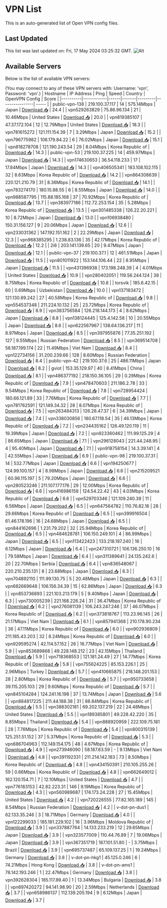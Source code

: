 # VPN List

This is an auto-generated list of Open VPN config files.

## Last Updated

This list was last updated on: Fri, 17 May 2024 03:25:32 GMT.
![Alt](https://repobeats.axiom.co/api/embed/186b98318ef1479477931607c1ad7d823f12451f.svg "Repobeats analytics image")

## Available Servers

Below is the list of available VPN servers:

(You may connect to any of these VPN servers with: Username: 'vpn', Password: 'vpn'.)
| Hostname | IP Address | Ping | Speed | Country | OpenVPN Config | Score |
|----------|------------|------|-------|---------|----------------| ----- |
| public-vpn-138 | 219.100.37.117 | 14 | 575.14Mbps | Japan | [Download 📥](./configs/server_0_JP.ovpn) | 24.4 |
| vpn529263829 | 75.86.96.134 | 21 | 10.46Mbps | United States | [Download 📥](./configs/server_1_US.ovpn) | 20.0 |
| vpn819385107 | 47.37.172.104 | 12 | 12.79Mbps | United States | [Download 📥](./configs/server_2_US.ovpn) | 18.3 |
| vpn781615272 | 121.111.154.39 | 7 | 3.29Mbps | Japan | [Download 📥](./configs/server_3_JP.ovpn) | 15.2 |
| vpn796775982 | 106.179.84.22 | 6 | 76.02Mbps | Japan | [Download 📥](./configs/server_4_JP.ovpn) | 15.1 |
| vpn818278708 | 121.190.243.54 | 29 | 8.04Mbps | Korea Republic of | [Download 📥](./configs/server_5_KR.ovpn) | 14.3 |
| public-vpn-53 | 219.100.37.225 | 14 | 459.97Mbps | Japan | [Download 📥](./configs/server_6_JP.ovpn) | 14.3 |
| vpn174630653 | 36.54.118.233 | 17 | 17.84Mbps | Japan | [Download 📥](./configs/server_7_JP.ovpn) | 14.3 |
| vpn406505341 | 183.108.102.115 | 32 | 8.63Mbps | Korea Republic of | [Download 📥](./configs/server_8_KR.ovpn) | 14.2 |
| vpn864308639 | 220.121.210.79 | 31 | 8.36Mbps | Korea Republic of | [Download 📥](./configs/server_9_KR.ovpn) | 14.1 |
| vpn783274170 | 180.15.88.55 | 6 | 8.55Mbps | Japan | [Download 📥](./configs/server_10_JP.ovpn) | 14.0 |
| vpn988587795 | 115.88.185.168 | 37 | 70.92Mbps | Korea Republic of | [Download 📥](./configs/server_11_KR.ovpn) | 13.7 |
| vpn383977186 | 112.72.253.154 | 35 | 5.28Mbps | Korea Republic of | [Download 📥](./configs/server_12_KR.ovpn) | 13.5 |
| vpn301485338 | 126.22.20.221 | 10 | 8.72Mbps | Japan | [Download 📥](./configs/server_13_JP.ovpn) | 13.0 |
| vpn106938480 | 150.31.156.127 | 9 | 20.06Mbps | Japan | [Download 📥](./configs/server_14_JP.ovpn) | 12.6 |
| vpn233031362 | 147.192.151.162 | 2 | 22.29Mbps | Japan | [Download 📥](./configs/server_15_JP.ovpn) | 12.3 |
| vpn968385295 | 1.238.83.136 | 35 | 42.17Mbps | Korea Republic of | [Download 📥](./configs/server_16_KR.ovpn) | 12.2 |
| 2i6 | 203.141.139.65 | 20 | 9.47Mbps | Japan | [Download 📥](./configs/server_17_JP.ovpn) | 12.1 |
| public-vpn-37 | 219.100.37.1 | 12 | 461.51Mbps | Japan | [Download 📥](./configs/server_18_JP.ovpn) | 11.5 |
| vpn801011922 | 153.144.106.44 | 22 | 8.95Mbps | Japan | [Download 📥](./configs/server_19_JP.ovpn) | 11.5 |
| vpn431396938 | 173.198.248.39 | 4 | 4.01Mbps | United States | [Download 📥](./configs/server_20_US.ovpn) | 10.9 |
| vpn280402051 | 119.56.244.124 | 38 | 8.75Mbps | Korea Republic of | [Download 📥](./configs/server_21_KR.ovpn) | 10.8 |
| torsvik | 185.6.42.15 | 60 | 0.69Mbps | Uzbekistan | [Download 📥](./configs/server_22_UZ.ovpn) | 10.0 |
| vpn137183472 | 121.130.89.242 | 27 | 40.58Mbps | Korea Republic of | [Download 📥](./configs/server_23_KR.ovpn) | 9.8 |
| vpn554537348 | 211.224.10.132 | 25 | 23.72Mbps | Korea Republic of | [Download 📥](./configs/server_24_KR.ovpn) | 8.9 |
| vpn383756584 | 126.218.144.173 | 4 | 8.62Mbps | Japan | [Download 📥](./configs/server_25_JP.ovpn) | 8.8 |
| vpn138124445 | 125.4.142.58 | 10 | 20.55Mbps | Japan | [Download 📥](./configs/server_26_JP.ovpn) | 8.6 |
| vpn622567967 | 138.64.136.217 | 11 | 8.97Mbps | Japan | [Download 📥](./configs/server_27_JP.ovpn) | 8.5 |
| vpn397955876 | 77.35.251.192 | 127 | 9.55Mbps | Russian Federation | [Download 📥](./configs/server_28_RU.ovpn) | 8.5 |
| vpn369514708 | 58.187.199.174 | 22 | 11.49Mbps | Viet Nam | [Download 📥](./configs/server_29_VN.ovpn) | 8.4 |
| vpn122734156 | 31.200.239.66 | 128 | 8.60Mbps | Russian Federation | [Download 📥](./configs/server_30_RU.ovpn) | 8.4 |
| public-vpn-42 | 219.100.37.6 | 25 | 486.11Mbps | Japan | [Download 📥](./configs/server_31_JP.ovpn) | 8.2 |
| gviot | 153.35.129.97 | 40 | 8.41Mbps | China | [Download 📥](./configs/server_32_CN.ovpn) | 8.1 |
| vpn486377192 | 218.150.36.105 | 29 | 0.29Mbps | Korea Republic of | [Download 📥](./configs/server_33_KR.ovpn) | 7.9 |
| vpn478470603 | 211.186.2.78 | 33 | 9.54Mbps | Korea Republic of | [Download 📥](./configs/server_34_KR.ovpn) | 7.8 |
| vpn728954424 | 180.66.121.89 | 33 | 7.76Mbps | Korea Republic of | [Download 📥](./configs/server_35_KR.ovpn) | 7.7 |
| vpn781762591 | 121.149.34.32 | 28 | 8.07Mbps | Korea Republic of | [Download 📥](./configs/server_36_KR.ovpn) | 7.5 |
| vpn263484313 | 126.28.47.37 | 6 | 34.39Mbps | Japan | [Download 📥](./configs/server_37_JP.ovpn) | 7.4 |
| vpn338030856 | 180.67.118.54 | 35 | 46.13Mbps | Korea Republic of | [Download 📥](./configs/server_38_KR.ovpn) | 7.2 |
| vpn234435162 | 126.49.120.119 | 11 | 19.39Mbps | Japan | [Download 📥](./configs/server_39_JP.ovpn) | 7.2 |
| vpn923360462 | 111.99.125.29 | 4 | 86.65Mbps | Japan | [Download 📥](./configs/server_40_JP.ovpn) | 7.1 |
| vpn296128043 | 221.44.248.95 | 4 | 95.40Mbps | Japan | [Download 📥](./configs/server_41_JP.ovpn) | 7.1 |
| vpn918758154 | 14.3.39.141 | 4 | 42.55Mbps | Japan | [Download 📥](./configs/server_42_JP.ovpn) | 6.9 |
| public-vpn-98 | 219.100.37.31 | 14 | 532.77Mbps | Japan | [Download 📥](./configs/server_43_JP.ovpn) | 6.6 |
| vpn194250677 | 124.99.100.157 | 4 | 8.98Mbps | Japan | [Download 📥](./configs/server_44_JP.ovpn) | 6.6 |
| vpn215209521 | 60.98.115.197 | 5 | 79.20Mbps | Japan | [Download 📥](./configs/server_45_JP.ovpn) | 6.6 |
| vpn280523246 | 211.107.177.176 | 29 | 12.00Mbps | Korea Republic of | [Download 📥](./configs/server_46_KR.ovpn) | 6.6 |
| vpn416986158 | 124.54.22.42 | 43 | 4.03Mbps | Korea Republic of | [Download 📥](./configs/server_47_KR.ovpn) | 6.6 |
| vpn529703346 | 121.109.240.39 | 11 | 6.56Mbps | Japan | [Download 📥](./configs/server_48_JP.ovpn) | 6.5 |
| vpn647564782 | 110.76.82.16 | 28 | 29.66Mbps | Korea Republic of | [Download 📥](./configs/server_49_KR.ovpn) | 6.5 |
| vpn399916504 | 61.46.178.196 | 16 | 24.68Mbps | Japan | [Download 📥](./configs/server_50_JP.ovpn) | 6.5 |
| vpn844162696 | 1.231.79.202 | 32 | 25.94Mbps | Korea Republic of | [Download 📥](./configs/server_51_KR.ovpn) | 6.5 |
| vpn484628781 | 106.150.249.101 | 4 | 86.99Mbps | Japan | [Download 📥](./configs/server_52_JP.ovpn) | 6.5 |
| vpn113422423 | 133.218.197.240 | 16 | 6.12Mbps | Japan | [Download 📥](./configs/server_53_JP.ovpn) | 6.4 |
| vpn247310721 | 106.136.250.10 | 16 | 79.58Mbps | Japan | [Download 📥](./configs/server_54_JP.ovpn) | 6.4 |
| vpn311389641 | 24.135.242.6 | 20 | 22.70Mbps | Serbia | [Download 📥](./configs/server_55_RS.ovpn) | 6.4 |
| vpn836548067 | 220.210.235.131 | 8 | 23.68Mbps | Japan | [Download 📥](./configs/server_56_JP.ovpn) | 6.3 |
| vpn704892110 | 111.99.130.75 | 5 | 20.48Mbps | Japan | [Download 📥](./configs/server_57_JP.ovpn) | 6.3 |
| vpn682669648 | 106.156.34.39 | 15 | 62.86Mbps | Japan | [Download 📥](./configs/server_58_JP.ovpn) | 6.3 |
| vpn853736893 | 221.103.213.179 | 5 | 9.40Mbps | Japan | [Download 📥](./configs/server_59_JP.ovpn) | 6.3 |
| vpn730005239 | 221.168.226.24 | 31 | 36.47Mbps | Korea Republic of | [Download 📥](./configs/server_60_KR.ovpn) | 6.2 |
| vpn276081139 | 106.243.247.246 | 37 | 46.07Mbps | Korea Republic of | [Download 📥](./configs/server_61_KR.ovpn) | 6.2 |
| vpn373818767 | 113.23.96.145 | 26 | 21.17Mbps | Viet Nam | [Download 📥](./configs/server_62_VN.ovpn) | 6.1 |
| vpn857941368 | 210.178.90.234 | 36 | 47.11Mbps | Korea Republic of | [Download 📥](./configs/server_63_KR.ovpn) | 6.0 |
| vpn902936809 | 211.185.43.203 | 32 | 8.24Mbps | Korea Republic of | [Download 📥](./configs/server_64_KR.ovpn) | 6.0 |
| vpn929595274 | 42.114.57.152 | 26 | 16.77Mbps | Viet Nam | [Download 📥](./configs/server_65_VN.ovpn) | 5.9 |
| vpn853689868 | 49.228.148.212 | 23 | 42.15Mbps | Thailand | [Download 📥](./configs/server_66_TH.ovpn) | 5.9 |
| vpn718368553 | 121.181.24.49 | 27 | 14.77Mbps | Korea Republic of | [Download 📥](./configs/server_67_KR.ovpn) | 5.8 |
| vpn755624225 | 85.153.226.1 | 25 | 2.96Mbps | Turkey | [Download 📥](./configs/server_68_TR.ovpn) | 5.7 |
| vpn410665875 | 218.148.201.153 | 28 | 2.80Mbps | Korea Republic of | [Download 📥](./configs/server_69_KR.ovpn) | 5.7 |
| vpn950733658 | 39.115.205.103 | 29 | 9.60Mbps | Korea Republic of | [Download 📥](./configs/server_70_KR.ovpn) | 5.7 |
| vpn845104284 | 124.241.16.198 | 37 | 13.74Mbps | Japan | [Download 📥](./configs/server_71_JP.ovpn) | 5.6 |
| vpn884817225 | 211.44.188.38 | 31 | 88.84Mbps | Korea Republic of | [Download 📥](./configs/server_72_KR.ovpn) | 5.5 |
| vpn388302181 | 69.202.137.219 | 22 | 24.48Mbps | United States | [Download 📥](./configs/server_73_US.ovpn) | 5.5 |
| vpn189385801 | 49.228.42.220 | 35 | 8.85Mbps | Thailand | [Download 📥](./configs/server_74_TH.ovpn) | 5.4 |
| vpn888920959 | 222.109.75.181 | 28 | 7.76Mbps | Korea Republic of | [Download 📥](./configs/server_75_KR.ovpn) | 5.4 |
| vpn800315139 | 125.251.51.152 | 37 | 5.37Mbps | Korea Republic of | [Download 📥](./configs/server_76_KR.ovpn) | 5.3 |
| vpn686704963 | 112.149.154.175 | 48 | 4.67Mbps | Korea Republic of | [Download 📥](./configs/server_77_KR.ovpn) | 4.9 |
| vpn273946090 | 58.187.63.59 | - | 9.13Mbps | Viet Nam | [Download 📥](./configs/server_78_VN.ovpn) | 4.8 |
| vpn391192331 | 211.214.142.183 | 73 | 8.50Mbps | Korea Republic of | [Download 📥](./configs/server_79_KR.ovpn) | 4.8 |
| vpn434150391 | 210.105.255.26 | 59 | 0.66Mbps | Korea Republic of | [Download 📥](./configs/server_80_KR.ovpn) | 4.8 |
| vpn662649012 | 162.120.154.71 | 7 | 12.10Mbps | United States | [Download 📥](./configs/server_81_US.ovpn) | 4.7 |
| vpn776183153 | 42.82.223.31 | 146 | 9.19Mbps | Korea Republic of | [Download 📥](./configs/server_82_KR.ovpn) | 4.3 |
| vpn560989687 | 174.173.24.228 | 27 | 15.45Mbps | United States | [Download 📥](./configs/server_83_US.ovpn) | 4.2 |
| vpn720226555 | 77.82.165.189 | 145 | 8.54Mbps | Russian Federation | [Download 📥](./configs/server_84_RU.ovpn) | 4.2 |
| v-dot-pn-dus1 | 62.133.35.246 | 3 | 18.71Mbps | Germany | [Download 📥](./configs/server_85_DE.ovpn) | 4.0 |
| vpn122299033 | 185.181.229.102 | 16 | 3.96Mbps | Moldova Republic of | [Download 📥](./configs/server_86_MD.ovpn) | 3.9 |
| vpn337887764 | 14.133.233.219 | 12 | 29.65Mbps | Japan | [Download 📥](./configs/server_87_JP.ovpn) | 3.9 |
| vpn323577009 | 110.44.76.89 | 7 | 19.06Mbps | Japan | [Download 📥](./configs/server_88_JP.ovpn) | 3.9 |
| vpn367351719 | 187.101.51.80 | - | 3.75Mbps | Brazil | [Download 📥](./configs/server_89_BR.ovpn) | 3.9 |
| vpn695737487 | 65.109.137.25 | 1 | 19.24Mbps | Germany | [Download 📥](./configs/server_90_DE.ovpn) | 3.8 |
| v-dot-pn-hkg1 | 45.125.0.246 | 6 | 74.21Mbps | Hong Kong | [Download 📥](./configs/server_91_HK.ovpn) | 3.8 |
| v-dot-pn-ams1 | 78.142.193.246 | 1 | 22.47Mbps | Germany | [Download 📥](./configs/server_92_DE.ovpn) | 3.8 |
| vpn392628304 | 185.117.89.40 | 1 | 13.34Mbps | Bulgaria | [Download 📥](./configs/server_93_BG.ovpn) | 3.8 |
| vpn697420272 | 94.141.98.90 | 20 | 2.59Mbps | Netherlands | [Download 📥](./configs/server_94_NL.ovpn) | 3.7 |
| vpn658986137 | 112.139.205.194 | 9 | 6.12Mbps | Japan | [Download 📥](./configs/server_95_JP.ovpn) | 3.7 |
